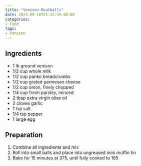 ```yaml
---
title: "Venison Meatballs"
date: 2023-08-16T21:32:19-05:00
categories:
- Food
tags:
- Venison
---
```


## Ingredients
- 1 lb ground venison
- 1/2 cup whole milk
- 1/2 cup panko breadcrumbs
- 1/2 cup grated parmesan cheese
- 1/2 cup onion, finely chopped
- 1/4 cup fresh parsley, minced
- 2 tbsp extra virgin olive oil
- 2 cloves garlic
- 1 tsp salt
- 1/4 tsp pepper
- 1 large egg

## Preparation
1. Combine all ingredients and mix
2. Roll into small balls and place into ungreased mini muffin tin
3. Bake for 15 minutes at 375, until fully cooked to 165
